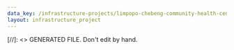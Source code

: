 ```yaml
---
data_key: /infrastructure-projects/limpopo-chebeng-community-health-centre
layout: infrastructure_project
---
```

[//]: <> GENERATED FILE. Don't edit by hand.
